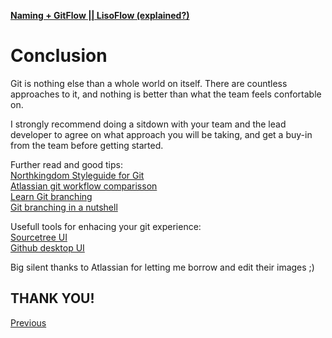 [**Naming + GitFlow || LisoFlow (explained?)**](./readme.md)

# Conclusion
  
Git is nothing else than a whole world on itself. There are countless approaches to it, and nothing is better than what the team feels confortable on.  

I strongly recommend doing a sitdown with your team and the lead developer to agree on what approach you will be taking, and get a buy-in from the team before getting started.

Further read and good tips:  
[Northkingdom Styleguide for Git](https://github.com/NorthKingdom/styleguides/blob/master/git.md)  
[Atlassian git workflow comparisson](https://www.atlassian.com/git/tutorials/comparing-workflows)  
[Learn Git branching](https://learngitbranching.js.org/)  
[Git branching in a nutshell](https://git-scm.com/book/en/v2/Git-Branching-Branches-in-a-Nutshell)

Usefull tools for enhacing your git experience:  
[Sourcetree UI](https://www.sourcetreeapp.com)  
[Github desktop UI](https://desktop.github.com/)  

Big silent thanks to Atlassian for letting me borrow and edit their images ;)  

## THANK YOU!

[Previous](./branching.md)